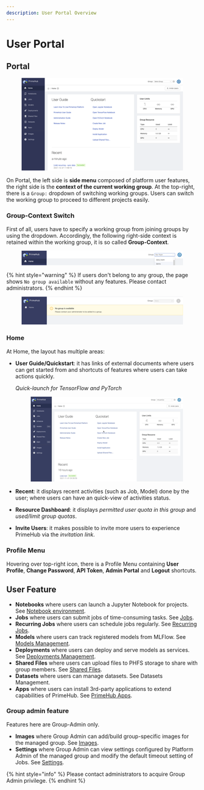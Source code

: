 ```yaml
---
description: User Portal Overview
---
```


# User Portal

## Portal

<figure><img src="../../../.gitbook/assets/v311-landing-user.png" alt=""><figcaption></figcaption></figure>

On Portal, the left side is **side menu** composed of platform user features, the right side is the **context of the current working group**. At the top-right, there is a `Group:` dropdown of switching working groups. Users can switch the working group to proceed to different projects easily.

### Group-Context Switch

First of all, users have to specify a working group from joining groups by using the dropdown. Accordingly, the following right-side context is retained within the working group, it is so called **Group-Context**.

<figure><img src="../../../.gitbook/assets/group_context.png" alt=""><figcaption></figcaption></figure>

{% hint style="warning" %}
If users don't belong to any group, the page shows `No group available` without any features. Please contact administrators.
{% endhint %}

<figure><img src="../../../.gitbook/assets/v3-landing-user-no-group.png" alt=""><figcaption></figcaption></figure>

### Home

At Home, the layout has multiple areas:

*   **User Guide/Quickstart**: it has links of external documents where users can get started from and shortcuts of features where users can take actions quickly.

    _Quick-launch for TensorFlow and PyTorch_

    <figure><img src="../../../.gitbook/assets/v39-quick-launch-tf.gif" alt=""><figcaption></figcaption></figure>
* **Recent**: it displays recent activities (such as Job, Model) done by the user; where users can have an quick-view of activities status.
* **Resource Dashboard**: it displays _permitted user quota in this group_ and _used/limit group quotas_.
* **Invite Users**: it makes possible to invite more users to experience PrimeHub via the _invitation link_.

### Profile Menu

Hovering over top-right icon, there is a Profile Menu containing **User Profile**, **Change Password**, **API Token**, **Admin Portal** and **Logout** shortcuts.

## User Feature

* **Notebooks** where users can launch a Jupyter Notebook for projects. See [Notebook environment](../../../technology/user-portal/broken-reference/).
* **Jobs** where users can submit jobs of time-consuming tasks. See [Jobs](../jobs/jobs-recurring-jobs.md).
* **Recurring Jobs** where users can schedule jobs regularly. See [Recurring Jobs](../jobs/jobs-recurring-jobs.md#recurring-jobs).
* **Models** where users can track registered models from MLFlow. See [Models Management](../models/model-management-configuration.md).
* **Deployments** where users can deploy and serve models as services. See [Deployments Management](../../../technology/user-portal/broken-reference/).
* **Shared Files** where users can upload files to PHFS storage to share with group members. See [Shared Files](../shared-files.md).
* **Datasets** where users can manage datasets. See Datasets Management.
* **Apps** where users can install 3rd-party applications to extend capabilities of PrimeHub. See [PrimeHub Apps](../../../technology/user-portal/broken-reference/).

### Group admin feature

Features here are Group-Admin only.

* **Images** where Group Admin can add/build group-specific images for the managed group. See [Images](../group-admin/images.md).
* **Settings** where Group Admin can view settings configured by Platform Admin of the managed group and modify the default timeout setting of Jobs. See [Settings](../group-admin/settings.md).

{% hint style="info" %}
Please contact administrators to acquire Group Admin privilege.
{% endhint %}
